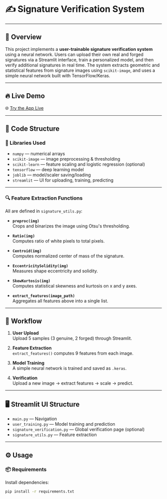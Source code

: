 # ✍️ Signature Verification System 



---

## 📖 Overview

This project implements a **user-trainable signature verification system** using a neural network. Users can upload their own real and forged signatures via a Streamlit interface, train a personalized model, and then verify additional signatures in real time. The system extracts geometric and statistical features from signature images using `scikit-image`, and uses a simple neural network built with TensorFlow/Keras.

---

## 🔥 Live Demo

🌐 [Try the App Live](https://signature-verification-system-e38n.onrender.com)


---

## 🧩 Code Structure

### 🔧 Libraries Used

- `numpy` — numerical arrays
- `scikit-image` — image preprocessing & thresholding
- `scikit-learn` — feature scaling and logistic regression (optional)
- `tensorflow` — deep learning model
- `joblib` — model/scaler saving/loading
- `streamlit` — UI for uploading, training, predicting

---

### 🔍 Feature Extraction Functions

All are defined in `signature_utils.py`:

- **`preproc(img)`**  
  Crops and binarizes the image using Otsu's thresholding.

- **`Ratio(img)`**  
  Computes ratio of white pixels to total pixels.

- **`Centroid(img)`**  
  Computes normalized center of mass of the signature.

- **`EccentricitySolidity(img)`**  
  Measures shape eccentricity and solidity.

- **`SkewKurtosis(img)`**  
  Computes statistical skewness and kurtosis on x and y axes.

- **`extract_features(image_path)`**  
  Aggregates all features above into a single list.

---

## 🧪 Workflow

1. **User Upload**  
   Upload 5 samples (3 genuine, 2 forged) through Streamlit.

2. **Feature Extraction**  
   `extract_features()` computes 9 features from each image.

3. **Model Training**  
   A simple neural network is trained and saved as `.keras`.

4. **Verification**  
   Upload a new image → extract features → scale → predict.

---

## 🖥️ Streamlit UI Structure

- `main.py` — Navigation
- `user_training.py` — Model training and prediction
- `signature_verification.py` — Global verification page (optional)
- `signature_utils.py` — Feature extraction

---

## ⚙️ Usage

### 📦 Requirements

Install dependencies:
```bash
pip install -r requirements.txt
